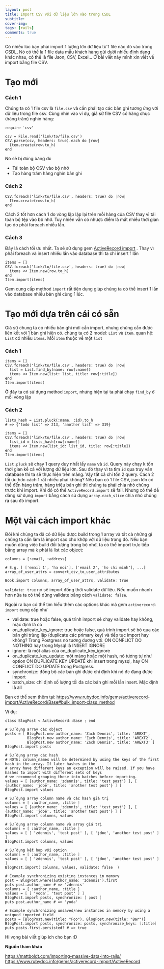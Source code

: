 ```yaml
---
layout: post
title: Import CSV với dữ liệu lớn vào trong CSDL
subtitle:
cover-img: 
tags: [rails]
comments: true
---
```


Có nhiều lúc bạn phải import 1 lượng lớn dữ liệu từ 1 file nào đó vào trong CSDL, Nó có thể là 1 file data mẫu khách hàng gửi dưới nhiều định dạng khác nhau, có thể là file Json, CSV, Excel... Ở bài viết này mình xin viết về import bằng file CSV.

# Tạo mới
### Cách 1
Chúng ta có 1 file csv là `file.csv` và cần phải tạo các bản ghi tương ứng với dữ liệu trong file csv. Cùng nhìn vào ví dụ, giả sử file CSV có hàng chục (hàng trăm) nghìn hàng:
```
require 'csv'

csv = File.read('link/to/file.csv')
CSV.parse(csv, headers: true).each do |row|
  Item.create(row.to_h)
end

```
Nó sẽ bị đóng băng do
* Tải toàn bộ CSV vào bộ nhớ
* Tạo hàng trăm hàng nghìn bản ghi
### Cách 2
```
CSV.foreach('link/to/file.csv', headers: true) do |row|
  Item.create(row.to_h)
end
```
Cách 2 tốt hơn cách 1 do vòng lặp lặp lại trên mỗi hàng của CSV thay vì tải toàn bộ tệp vào bộ nhớ. Tuy nhiên vẫn có nhược điểm là mất nhiều thời gian tạo do phải foreach nhiều lần.
### Cách 3
Đây là cách tối ưu nhất. Ta sẽ sử dụng gem [ActiveRecord import](https://github.com/zdennis/activerecord-import) . Thay vì phải foreach và insert nhiều lần vào database thì ta chỉ insert 1 lần
```
items = []
CSV.foreach('link/to/file.csv', headers: true) do |row|
  items << Item.new(row.to_h)
end
Item.import(items)
```

Gem cung cấp method `import` rất tiện dụng giúp chúng ta có thể insert 1 lần vào database nhiều bản ghi cùng 1 lúc. 
# Tạo mới dựa trên cái có sẵn
Giả sử chung ta có nhiều bản ghi mới cần import, nhưng chúng cần được liên kết với 1 bản ghi hiện có. chúng ta có 2 model: `List` và `Item`. quan hệ: `List` có nhiều `items`. Mỗi `item` thuộc về một `list`
### Cách 1
```
items = []
CSV.foreach('link/to/file.csv', headers: true) do |row|
  list = List.find_by(name: row[:name])
  items << Item.new(list: list, title: row[:title])
end
Item.import(items)
```
Ở đây ta có sử dụng method `import`, nhưng hiện tại ta phải chạy `find_by` ở mỗi vòng lặp
### Cách 2
```
lists_hash = List.pluck(:name, :id).to_h
# => {'todo list' => 213, 'another list' => 319}

items = []
CSV.foreach('link/to/file.csv', headers: true) do |row|
  list_id = lists_hash[row[:name]]
  items << Item.new(list_id: list_id, title: row[:title])
end
Item.import(items)
```
`List.pluck` sẽ chạy 1 query duy nhất lấy `name` và `id`. Query này chạy k tốn thời gian kể cả với lượng dữ liệu lớn. Sau đó thay vì ta tìm `id` qua truy vấn database thì ta sẽ thực hiện trên mảng. Vậy tất cả chỉ tốn 2 query. Cách 2 tối ưu hơn cách 1 rất nhiều phải không?
Nếu bạn có 1 file CSV, json lớn có thể đến hàng trăm, hàng triệu bản ghi thì chúng ta phải chia nhỏ chúng trước khi import. Khi đó có thể `ActiveRecord.import` sẽ fail. Nhưng có thể dễ dàng sử dụng `import` bằng cách sử dụng `array.each_slice` chia nhỏ chúng ra sau đó import. 
# Một vài cách import khác
Đôi khi chúng ta đã có dữ liệu được build trong 1 array và tất cả những gì chúng ta cần làm là import sao cho khớp với dữ liệu trong đó. Nếu bạn muốn dừng việc build đối tượng trong bộ nhớ, ta có thể import trực tiếp bằng array mà k phải là list các object:
```
columns = [:email, :address]

# E.g. [ ['email 1', 'ha noi'], ['email 2', 'ho chi minh'], ...]
array_of_user_attrs = convert_csv_to_user_attributes

Book.import columns, array_of_user_attrs, validate: true
```

`validate: true` nó sẽ import đồng thời validate dữ liệu.
Nếu muốn nhanh hơn nữa ta có thể dừng validate bằng cách `validate: false`.

Ngoài ra bạn có thể tìm hiểu thêm các options khác mà gem `activerecord-import` cung cấp như
- validate: true hoặc false, quá trình import sẽ chạy validate hay không, mặc định là có
- on_duplicate_key_ignore: true hoặc false, quá trình import sẽ bỏ qua các bản ghi trùng lặp (duplicate các primary key) và tiếp tục import hay không? Trong Postgress nó tương đương với: ON CONFLICT DO NOTHING hay trong Mysql là INSERT IGNORE
- ignore: là một alias của on_duplicate_key_ignore
- on_duplicate_key_update: một mảng hoặc một hash, nó tương tự như option ON DUPLICATE KEY UPDATE khi insert trong mysql, hay ON CONFLICT DO UPDATE trong Postgress.
- synchronize: đồng bộ các bản ghi được chỉ định khi nó đc đang được import
- batch_size: chỉ định số lượng tối đa các bản ghi mỗi lần insert. Mặc định là all

Bạn có thể xem thêm tại:
https://www.rubydoc.info/gems/activerecord-import/ActiveRecord/Base#bulk_import-class_method

Ví dụ: 
```
class BlogPost < ActiveRecord::Base ; end

# Sử dụng array các object
posts = [ BlogPost.new author_name: 'Zach Dennis', title: 'AREXT',
          BlogPost.new author_name: 'Zach Dennis', title: 'AREXT2',
          BlogPost.new author_name: 'Zach Dennis', title: 'AREXT3' ]
BlogPost.import posts

# Sử dụng array các hash
# NOTE: column_names will be determined by using the keys of the first hash in the array. If later hashes in the
# array have different keys an exception will be raised. If you have hashes to import with different sets of keys
# we recommend grouping these into batches before importing.
values = [ {author_name: 'zdennis', title: 'test post'} ], [ {author_name: 'jdoe', title: 'another test post'} ] ]
BlogPost.import values

# Sử dụng array column name và các hash giá trị
columns = [ :author_name, :title ]
values = [ {author_name: 'zdennis', title: 'test post'} ], [ {author_name: 'jdoe', title: 'another test post'} ] ]
BlogPost.import columns, values

# Sử dụng array column name và array giá trị
columns = [ :author_name, :title ]
values = [ [ 'zdennis', 'test post' ], [ 'jdoe', 'another test post' ] ]
BlogPost.import columns, values

# Sử dụng kết hợp với option
columns = [ :author_name, :title ]
values = [ [ 'zdennis', 'test post' ], [ 'jdoe', 'another test post' ] ]
BlogPost.import( columns, values, validate: false  )

# Example synchronizing existing instances in memory
post = BlogPost.where(author_name: 'zdennis').first
puts post.author_name # => 'zdennis'
columns = [ :author_name, :title ]
values = [ [ 'yoda', 'test post' ] ]
BlogPost.import posts, synchronize: [ post ]
puts post.author_name # => 'yoda'

# Example synchronizing unsaved/new instances in memory by using a uniqued imported field
posts = [BlogPost.new(title: "Foo"), BlogPost.new(title: "Bar")]
BlogPost.import posts, synchronize: posts, synchronize_keys: [:title]
puts posts.first.persisted? # => true
```

Hi vọng bài viết giúp ích cho bạn :D 


**Nguồn tham khảo**

https://mattboldt.com/importing-massive-data-into-rails/
https://www.rubydoc.info/gems/activerecord-import/ActiveRecord
